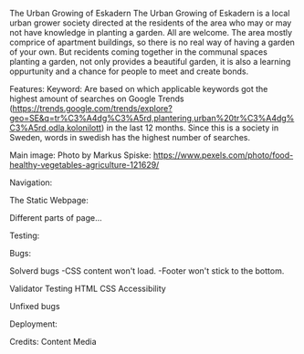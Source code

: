 The Urban Growing of Eskadern
The Urban Growing of Eskadern is a local urban grower society directed at the residents of the area who may or may not have knowledge in planting a garden. All are welcome.
The area mostly comprice of apartment buildings, so there is no real way of having a garden of your own. But recidents coming together in the communal spaces planting a garden, not only provides a beautiful garden, it is also a learning oppurtunity and a chance for people to meet and create bonds.

Features:
Keyword: Are based on which applicable keywords got the highest amount of searches on Google Trends (https://trends.google.com/trends/explore?geo=SE&q=tr%C3%A4dg%C3%A5rd,plantering,urban%20tr%C3%A4dg%C3%A5rd,odla,kolonilott) in the last 12 months. Since this is a society in Sweden, words in swedish has the highest number of searches.

Main image: 
Photo by Markus Spiske: https://www.pexels.com/photo/food-healthy-vegetables-agriculture-121629/

Navigation:

The Static Webpage:

Different parts of page...

Testing:

Bugs:

Solverd bugs
-CSS content won't load.
-Footer won't stick to the bottom.

Validator Testing
HTML
CSS
Accessibility

Unfixed bugs

Deployment:

Credits:
Content
Media

